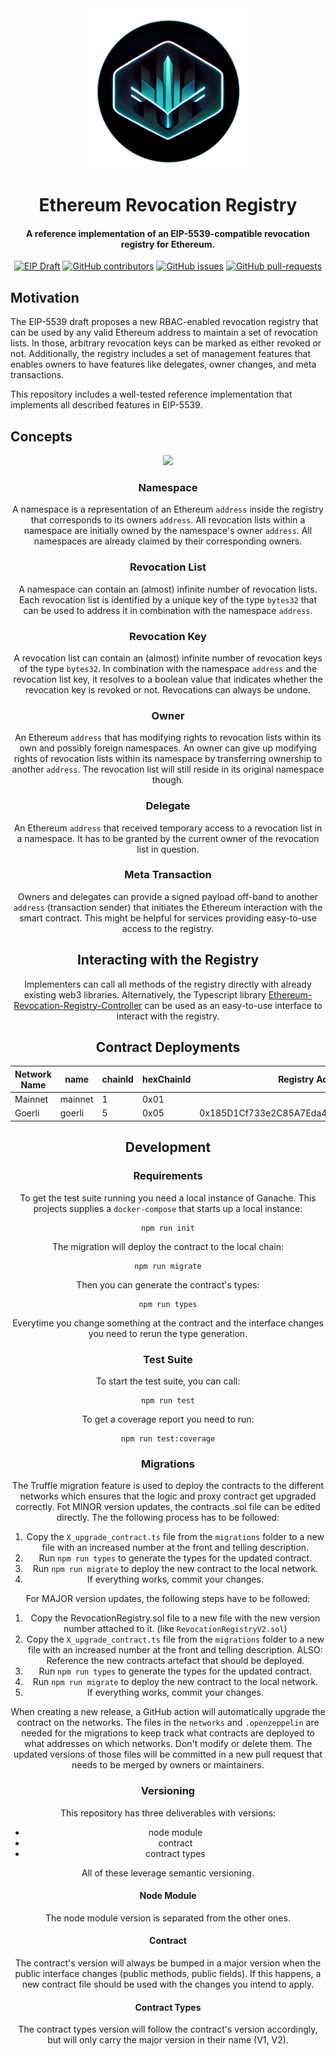 <div align="center">
    <img src="img/logo.png" width="256"/>
</div>

<div align="center">

# Ethereum Revocation Registry

#### A reference implementation of an EIP-5539-compatible revocation registry for Ethereum.

[![EIP Draft](https://img.shields.io/badge/EIP--5539-Draft-blue)](https://github.com/ethereum/EIPs/pull/5539)
[![GitHub contributors](https://badgen.net/github/contributors/spherity/Ethereum-Revocation-Registry)](https://GitHub.com/spherity/Ethereum-Revocation-Registry/graphs/contributors/)
[![GitHub issues](https://img.shields.io/github/issues/spherity/Ethereum-Revocation-Registry)](https://GitHub.com/spherity/Ethereum-Revocation-Registry/issues/)
[![GitHub pull-requests](https://img.shields.io/github/issues-pr/spherity/Ethereum-Revocation-Registry.svg)](https://GitHub.com/spherity/Ethereum-Revocation-Registry/pull/)

</div>

## Motivation

The EIP-5539 draft proposes a new RBAC-enabled revocation registry that can be used by any valid Ethereum address to maintain a set of revocation lists. In those, arbitrary revocation keys can be marked as either revoked or not. Additionally, the registry includes a set of management features that enables owners to have features like delegates, owner changes, and meta transactions.

This repository includes a well-tested reference implementation that implements all described features in EIP-5539.

## Concepts

<div align="center">
    <img src="img/registry-architecture.jpg"/>
</div>

<div align="center">

### Namespace

A namespace is a representation of an Ethereum `address` inside the registry that corresponds to its owners `address`. All revocation lists within a namespace are initially owned by the namespace's owner `address`. All namespaces are already claimed by their corresponding owners.

### Revocation List

A namespace can contain an (almost) infinite number of revocation lists. Each revocation list is identified by a unique key of the type `bytes32` that can be used to address it in combination with the namespace `address`. 

### Revocation Key

A revocation list can contain an (almost) infinite number of revocation keys of the type `bytes32`. In combination with the namespace `address` and the revocation list key, it resolves to a boolean value that indicates whether the revocation key is revoked or not. Revocations can always be undone.

### Owner

An Ethereum `address` that has modifying rights to revocation lists within its own and possibly foreign namespaces. An owner can give up modifying rights of revocation lists within its namespace by transferring ownership to another `address`. The revocation list will still reside in its original namespace though.

### Delegate

An Ethereum `address` that received temporary access to a revocation list in a namespace. It has to be granted by the current owner of the revocation list in question.

### Meta Transaction

Owners and delegates can provide a signed payload off-band to another `address` (transaction sender) that initiates the Ethereum interaction with the smart contract. This might be helpful for services providing easy-to-use access to the registry.

## Interacting with the Registry

Implementers can call all methods of the registry directly with already existing web3 libraries. Alternatively, the Typescript library [Ethereum-Revocation-Registry-Controller](https://github.com/spherity/Ethereum-Revocation-Registry-Controller) can be used as an easy-to-use interface to interact with the registry.

## Contract Deployments

| Network Name | name    | chainId | hexChainId | Registry Address                           | Registry version |
|--------------|---------|---------|------------|--------------------------------------------|------------------|
| Mainnet      | mainnet | 1       | 0x01       |||
| Goerli       | goerli  | 5       | 0x05       | 0x185D1Cf733e2C85A7Eda4f188036baA5b7a11182 | 1.0.0            |

## Development

### Requirements

To get the test suite running you need a local instance of Ganache.
This projects supplies a `docker-compose` that starts up a local instance:

```
npm run init
```

The migration will deploy the contract to the local chain:

```
npm run migrate
```

Then you can generate the contract's types:

```
npm run types
```

Everytime you change something at the contract and the interface changes you need to rerun the type generation.

### Test Suite

To start the test suite, you can call:

```
npm run test
```

To get a coverage report  you need to run:

```
npm run test:coverage
```

### Migrations

The Truffle migration feature is used to deploy the contracts to the different networks which ensures that the logic and proxy contract get upgraded correctly. Fot MINOR version updates, the contracts .sol file can be edited directly. The the following process has to be followed:
1. Copy the `X_upgrade_contract.ts` file from the `migrations` folder to a new file with an increased number at the front and telling description.
2. Run `npm run types` to generate the types for the updated contract.
3. Run `npm run migrate` to deploy the new contract to the local network.
4. If everything works, commit your changes.

For MAJOR version updates, the following steps have to be followed:
1. Copy the RevocationRegistry.sol file to a new file with the new version number attached to it. (like `RevocationRegistryV2.sol`)
2. Copy the `X_upgrade_contract.ts` file from the `migrations` folder to a new file with an increased number at the front and telling description. ALSO: Reference the new contracts artefact that should be deployed.
3. Run `npm run types` to generate the types for the updated contract.
4. Run `npm run migrate` to deploy the new contract to the local network.
5. If everything works, commit your changes.

When creating a new release, a GitHub action will automatically upgrade the contract on the networks. The files in the `networks` and `.openzeppelin` are needed for the migrations to keep track what contracts are deployed to what addresses on which networks. Don't modify or delete them. The updated versions of those files will be committed in a new pull request that needs to be merged by owners or maintainers.
### Versioning

This repository has three deliverables with versions:

* node module
* contract
* contract types

All of these leverage semantic versioning.

#### Node Module
The node module version is separated from the other ones.

#### Contract
The contract's version will always be bumped in a major version when the public interface changes (public methods, public fields).
If this happens, a new contract file should be used with the changes you intend to apply.

#### Contract Types
The contract types version will follow the contract's version accordingly, but will only carry the
major version in their name (V1, V2).
